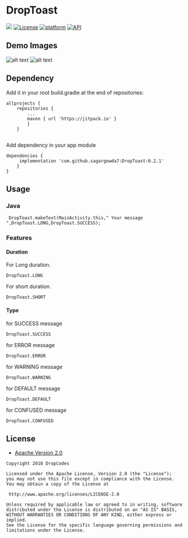 # DropToast
[![](https://jitpack.io/v/sagargowda7/DropToast.svg)](https://jitpack.io/#sagargowda7/DropToast)
[![License](https://img.shields.io/badge/license-Apache%202-4EB1BA.svg?style=flat-square)](https://www.apache.org/licenses/LICENSE-2.0.html)
[![platform](https://img.shields.io/badge/platform-Android-yellow.svg)](https://www.android.com)
[![API](https://img.shields.io/badge/API-21%2B-brightgreen.svg?style=flat)](https://android-arsenal.com/api?level=21)

## Demo Images

![alt text](https://github.com/sagargowda7/DropToast/blob/master/demo%20image/dropToast1.jpg)
![alt text](https://github.com/sagargowda7/DropToast/blob/master/demo%20image/dropToast2.jpg)

## Dependency

Add it in your root build.gradle at the end of repositories:

```
allprojects {
	repositories {
		...
		maven { url 'https://jitpack.io' }
		}
	}
  
  ```

Add dependency in your app module

```
dependencies {
	 implementation 'com.github.sagargowda7:DropToast:0.2.1'
	}
}
```

## Usage

### Java
```
 DropToast.makeText(MainActivity.this," Your message ",DropToast.LONG,DropToast.SUCCESS);
```
### Features

#### Duration 

For Long duration.
```
DropToast.LONG 
```
For short duration.
```
DropToast.SHORT
```

#### Type 

for SUCCESS message
```
DropToast.SUCCESS 
```
for ERROR message
```
DropToast.ERROR
```
for WARNING message
```
DropToast.WARNING
```
for DEFAULT message
```
DropToast.DEFAULT
```
for CONFUSED message
```
DropToast.CONFUSED
```


## License

* [Apache Version 2.0](http://www.apache.org/licenses/LICENSE-2.0.html)

```
Copyright 2018 DropCodes

Licensed under the Apache License, Version 2.0 (the "License");
you may not use this file except in compliance with the License.
You may obtain a copy of the License at

 http://www.apache.org/licenses/LICENSE-2.0

Unless required by applicable law or agreed to in writing, software
distributed under the License is distributed on an "AS IS" BASIS,
WITHOUT WARRANTIES OR CONDITIONS OF ANY KIND, either express or implied.
See the License for the specific language governing permissions and
limitations under the License.


